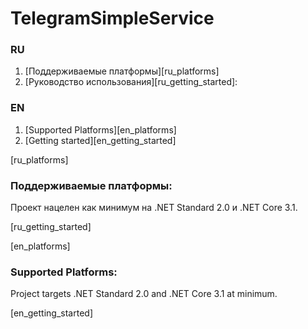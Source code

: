 # TelegramSimpleService
### RU
1. [Поддерживаемые платформы][ru_platforms]
2. [Руководство использования][ru_getting_started]:
### EN
1. [Supported Platforms][en_platforms]
2. [Getting started][en_getting_started]

[ru_platforms]
### Поддерживаемые платформы:
Проект нацелен как минимум на .NET Standard 2.0 и .NET Core 3.1.

[ru_getting_started]

[en_platforms]
### Supported Platforms:
Project targets .NET Standard 2.0 and .NET Core 3.1 at minimum.

[en_getting_started]
